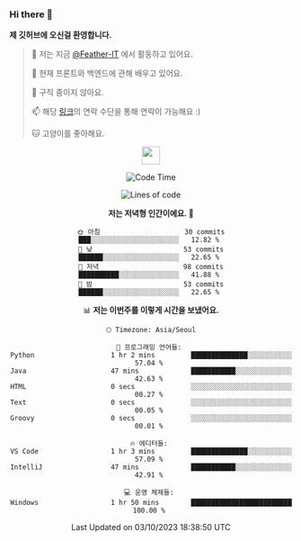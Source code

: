 ### Hi there 👋

**제 깃허브에 오신걸 환영합니다.**
 > 🔭 저는 지금 [@Feather-IT](https://www.github.com/Feather-IT) 에서 활동하고 있어요.
> 
 >  🌱 현재 프론트와 백엔드에 관해 배우고 있어요.
> 
 >  🚫 구직 중이지 않아요.
> 
 > 📫 해당 [링크](https://litt.ly/wh3nilvyou)의 연락 수단을 통해 연락이 가능해요 :)
>
 > 🐱 고양이를 좋아해요.

<div align="center"> 
 <a href="https://litt.ly/wh3nilvyou">
    <img src="https://github.githubassets.com/images/mona-loading-default.gif" width="32" />
 </a>

<!--START_SECTION:waka-->
![Code Time](http://img.shields.io/badge/Code%20Time-64%20hrs%2014%20mins-blue)

![Lines of code](https://img.shields.io/badge/%EC%A0%80%EB%8A%94%20%EC%97%AC%ED%83%9C%EA%B9%8C%EC%A7%80%20-308.8%20thousand%20%EC%A4%84%EC%9D%98%20%EC%BD%94%EB%93%9C%EB%A5%BC%20%EC%9E%91%EC%84%B1%ED%96%88%EC%96%B4%EC%9A%94.-blue)

**저는 저녁형 인간이에요. 🦉** 

```text
🌞 아침                     30 commits          ███░░░░░░░░░░░░░░░░░░░░░░   12.82 % 
🌆 낮　                     53 commits          ██████░░░░░░░░░░░░░░░░░░░   22.65 % 
🌃 저녁                     98 commits          ██████████░░░░░░░░░░░░░░░   41.88 % 
🌙 밤　                     53 commits          ██████░░░░░░░░░░░░░░░░░░░   22.65 % 
```


📊 **저는 이번주를 이렇게 시간을 보냈어요.** 

```text
🕑︎ Timezone: Asia/Seoul

💬 프로그래밍 언어들: 
Python                   1 hr 2 mins         ██████████████░░░░░░░░░░░   57.04 % 
Java                     47 mins             ███████████░░░░░░░░░░░░░░   42.63 % 
HTML                     0 secs              ░░░░░░░░░░░░░░░░░░░░░░░░░   00.27 % 
Text                     0 secs              ░░░░░░░░░░░░░░░░░░░░░░░░░   00.05 % 
Groovy                   0 secs              ░░░░░░░░░░░░░░░░░░░░░░░░░   00.01 % 

🔥 에디터들: 
VS Code                  1 hr 3 mins         ██████████████░░░░░░░░░░░   57.09 % 
IntelliJ                 47 mins             ███████████░░░░░░░░░░░░░░   42.91 % 

💻 운영 체제들: 
Windows                  1 hr 50 mins        █████████████████████████   100.00 % 
```


 Last Updated on 03/10/2023 18:38:50 UTC
<!--END_SECTION:waka-->
</div>

